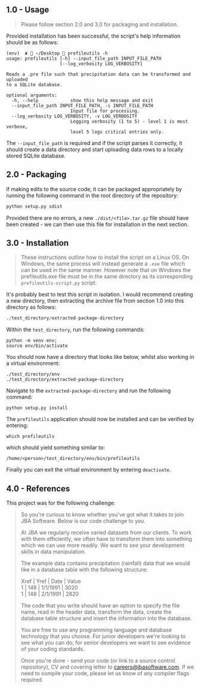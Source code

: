 ## 1.0 - Usage
> Please follow section 2.0 and 3.0 for packaging and installation.

Provided installation has been successful, the script's help information should be as follows:

```
(env)  ✘  ~/Desktop  prefileutils -h
usage: prefileutils [-h] --input_file_path INPUT_FILE_PATH
                    [--log_verbosity LOG_VERBOSITY]

Reads a .pre file such that precipitation data can be transformed and uploaded
to a SQLite database.

optional arguments:
  -h, --help            show this help message and exit
  --input_file_path INPUT_FILE_PATH, -i INPUT_FILE_PATH
                        Input file for processing.
  --log_verbosity LOG_VERBOSITY, -v LOG_VERBOSITY
                        Logging verbosity (1 to 5) - level 1 is most verbose,
                        level 5 logs critical entries only.
```

The `--input_file_path` is required and if the script parses it correctly, it should create a data directory and start uploading data rows to a locally stored SQLite database.

## 2.0 - Packaging
If making edits to the source code, it can be packaged appropriately by running the following command in the root directory of the repository:
```python
python setup.py sdist
```
Provided there are no errors, a new `./dist/<file>.tar.gz` file should have been created - we can then use this file for installation in the next section.

## 3.0 - Installation
> These instructions outline how to install the script on a Linux OS. On Windows, the same process will instead generate a `.exe` file which can be used in the same manner. However note that on Windows the prefileutils.exe file must be in the same directory as its corresponding `prefileutils-script.py` script.  

It's probably best to test this script in isolation. I would recommend creating a new directory, then extracting the archive file from section 1.0 into this directory as follows:
```python
./test_directory/extracted-package-directory
```
Within the `test_directory`, run the following commands:  
```
python -m venv env;
source env/bin/activate
```
You should now have a directory that looks like below, whilst also working in a virtual environment:
```
./test_directory/env
./test_directory/extracted-package-directory
```
Navigate to the `extracted-package-directory` and run the following command:
```
python setup.py install
```
The `prefileutils` application should now be installed and can be verified by entering:
```
which prefileutils
```
which should yield something similar to:
```
/home/<person>/test_directory/env/bin/prefileutils
```
Finally you can exit the virtual environment by entering `deactivate`.

## 4.0 - References
This project was for the following challenge:

> So you're curious to know whether you've got what it takes to join JBA Software. Below is our code challenge to you.
>
> At JBA we regularly receive varied datasets from our clients. To work with them efficiently, we often have to transform them into something which we can use more readily. We want to see your development skills in data manipulation.
>
>
> The example data contains precipitation (rainfall) data that we would like in a database table with the following structure:
>
> Xref	| Yref	| Date	| Value  
> 1 |	148 |	1/1/1991	| 3020  
> 1	| 148	| 2/1/1991 |	2820  
>
> The code that you write should have an option to specify the file name, read in the header data, transform the data, create the database table structure and insert the information into the database.
>
> You are free to use any programming language and database technology that you choose. For junior developers we're looking to see what you can do; for senior developers we want to see evidence of your coding standards.
>
> Once you're done - send your code (or link to a source control repository), CV and covering letter to careers@jbasoftware.com. If we need to compile your code, please let us know of any compiler flags required.
